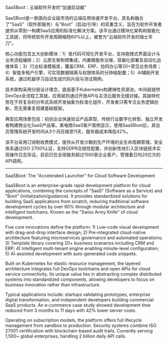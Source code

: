 SaaSBoot：云端软件开发的"加速启动器"

SaaSBoot是一款面向企业级市场的云端应用快速开发平台，其名称融合了"SaaS"（软件即服务）与"Boot"（启动/引导）的双重含义，旨在为软件开发者提供从零到一构建SaaS应用的标准化解决方案。该平台通过模块化架构和智能化工具链，将传统软件开发周期缩短60%以上，被誉为"云端软件开发的瑞士军刀"。

核心功能包含五大创新模块：1）低代码可视化开发平台，支持拖拽式界面设计与业务流程编排；2）云原生架构预集成，内置微服务治理、容器化部署及自动化运维体系；3）行业标准模板库，覆盖CRM、ERP、协同办公等20+常见业务场景；4）智能多租户引擎，可实现数据隔离与权限体系的分钟级配置；5）AI辅助开发系统，通过机器学习自动生成代码片段与测试用例。

技术架构采用分层设计理念，底层基于Kubernetes构建弹性资源池，中间层提供DevOps全流程工具链，应用层则通过开放API与主流云服务无缝对接。其独特优势在于将复杂的分布式系统开发抽象为标准化组件，开发者只需专注业务逻辑创新，而无需重复搭建基础框架。

典型应用场景包括：初创企业快速验证产品原型、传统行业数字化转型、独立开发者构建商业化SaaS产品等。某电商SaaS客户案例显示，使用SaaSBoot后，其会员管理系统开发时间从3个月压缩至11天，服务器成本降低42%。

该平台采用订阅制收费模式，提供从开发沙箱到生产环境的全生命周期管理。安全体系通过ISO 27001认证，支持GDPR合规性配置，并创新性地引入区块链技术实现操作日志存证。目前已在全球服务超过1500家企业客户，管理着日均20亿次的API调用。

--------------------------------------------------------------------------------------------------------------------------------------------------------------
SaaSBoot: The "Accelerated Launcher" for Cloud Software Development

SaaSBoot is an enterprise-grade rapid development platform for cloud applications, combining the concepts of "SaaS" (Software as a Service) and "Boot" (initialization/guidance). It provides standardized solutions for building SaaS applications from scratch, reducing traditional software development cycles by over 60% through modular architecture and intelligent toolchains. Known as the "Swiss Army Knife" of cloud development.

Five core innovations define the platform: 1) Low-code visual development with drag-and-drop interface design; 2) Pre-integrated cloud-native architecture featuring microservices governance and automated operations; 3) Template library covering 20+ business scenarios including CRM and ERP; 4) Intelligent multi-tenant engine enabling minute-level configuration; 5) AI-assisted development with auto-generated code snippets.

Built on Kubernetes for elastic resource management, the layered architecture integrates full DevOps toolchains and open APIs for cloud service connectivity. Its unique value lies in abstracting complex distributed systems into standardized components, allowing developers to focus on business innovation rather than infrastructure.

Typical applications include: startups validating prototypes, enterprise digital transformation, and independent developers building commercial SaaS products. An e-commerce case study showed development time reduced from 3 months to 11 days with 42% lower server costs.

Operating on subscription models, the platform offers full lifecycle management from sandbox to production. Security systems combine ISO 27001 certification with blockchain-based audit trails. Currently serving 1,500+ global enterprises, handling 2 billion daily API calls.
